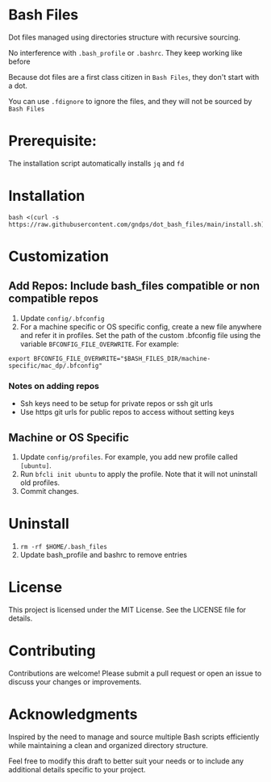 # Bash Files
Dot files managed using directories structure with recursive sourcing.

No interference with `.bash_profile` or `.bashrc`. They keep working like before

Because dot files are a first class citizen in `Bash Files`, they don't start with a dot.

You can use `.fdignore` to ignore the files, and they will not be sourced by `Bash Files`

# Prerequisite:
The installation script automatically installs `jq` and `fd`

# Installation
```
bash <(curl -s https://raw.githubusercontent.com/gndps/dot_bash_files/main/install.sh)
```

# Customization

## Add Repos: Include bash_files compatible or non compatible repos
1. Update `config/.bfconfig`
2. For a machine specific or OS specific config, create a new file anywhere and refer it in profiles. Set the path of the custom .bfconfig file using the variable `BFCONFIG_FILE_OVERWRITE`. For example:
```
export BFCONFIG_FILE_OVERWRITE="$BASH_FILES_DIR/machine-specific/mac_dp/.bfconfig"
```

### Notes on adding repos
- Ssh keys need to be setup for private repos or ssh git urls
- Use https git urls for public repos to access without setting keys


## Machine or OS Specific
1. Update `config/profiles`. For example, you add new profile called `[ubuntu]`.
2. Run `bfcli init ubuntu` to apply the profile. Note that it will not uninstall old profiles.
3. Commit changes.



# Uninstall
1. `rm -rf $HOME/.bash_files`
2. Update bash_profile and bashrc to remove entries


# License
This project is licensed under the MIT License. See the LICENSE file for details.

# Contributing
Contributions are welcome! Please submit a pull request or open an issue to discuss your changes or improvements.

# Acknowledgments
Inspired by the need to manage and source multiple Bash scripts efficiently while maintaining a clean and organized directory structure.

Feel free to modify this draft to better suit your needs or to include any additional details specific to your project.
